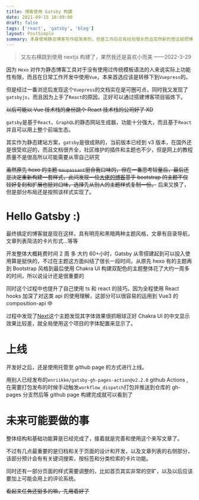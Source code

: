 ```yaml
---
title: 博客使用 Gatsby 构建
date: 2021-09-15 16:09:00
draft: false
tags: ['react', 'gatsby', 'blog']
layout: PostSimple
summary: 本身使用静态博客写作挺简单的，但是工作后总有经验增长而且突然新的想法就把博客程序从 Hexo 花了点时间换成 Gatsby 从0构建了新的博客网站。
---
```


> 又左右横跳到使用 nextjs 构建了，果然我还是喜欢小而美 ——2022-3-29

因为 `Hexo` 对作为静态博客工具对于没有使用过传统模板语法的人来说实际上功能性有限，而且在日常工作开发中使用`Vue`，本来首选应该是转移下到`Vuepress`的。

但是经过一番浏览后发现这个`Vuepress`的文档实在是可圈可点，同时我又发现了`gatsbyjs`，而且因为上手了`React`的原因，正好可以通过搭建博客项目锻炼下。

~~以后可能以 Vue 技术栈的身份跳个 React 技术栈的公司好了 XD~~

`gatsby`是基于`React`、`GraphQL`的静态网站生成器，功能十分强大，而且基于`React`并且可以用上整个前端生态。

其实作为静态建站方案，`gatsby`是很成熟的，当前版本已经到 v3 版本，在国外还是很受欢迎的，而且文档很齐全，社区维护的插件和主题也不少，但是网上的教程质量不是很高所以可能需要从零自己研究

~~虽然原先 hexo 的主题 `maupassant`挺合我口味的，但在一番思考较量后，最后还是决定重新构建一套样式，此间发现一位<a href="https://ddadaal.me/" target="_blank">大佬的博客</a>基于 bootstrap 的主题不仅较好复刻和扩展也挺对口味，选择先从别人的主题样式复制一份。~~ 后来又换了，但是部分布局还是按照该样式实现了。

# Hello Gatsby :)

最终搞定的博客就是现在这样，具有明亮和黑暗两种主题风格，文章有目录导航，文章列表简洁的卡片形式...等等

开发整体大概耗费时间 2 周 多 大约 60+小时，Gatsby 从零搭建起到可以投入使用算是挺快的，不过在主题这方面纠结了很长一段时间，从原先 hexo 有的主题再到 Bootstrap 风格到最后使用 Chakra UI 构建双配色的主题整体花了大约一周多的时间，所以说设计还是很重要的

同时这个过程中也提升了自己使用 ts 和 react 的技巧。因为全程使用 React hooks 加深了对这类 api 的使用理解，这部分可以很容易的运用到 Vue3 的 composition-api 中

过程中发现了[Next](https://github.com/next-theme)这个主题发现其字体效果很抓眼球正好 Chakra UI 的中文显示效果比较差，就全局使用这个项目的字体配置来显示了。

# 上线

开发好之后，还是使用托管至 github page 的方式进行上线。

用别人已经发布的`enriikke/gatsby-gh-pages-action@v2.2.0` github Actions ,在需要打包发布的时候手动触发`workflow_dispatch`打包并推送到仓库的 gh-pages 分支然后等 github page 构建完成就可以看到了

# 未来可能要做的事

整体结构和基础功能算是已经完成了，接着就是完善和使用这个来写文章了。

不过有几点最重要的是归档和关于页面的设计和开发，以及文章列表的右侧部分，该部分预计会有有关键词搜索，按标签和分类检索的卡片功能。

同时还有一部分页面的样式需要调整的，比如首页其实非常的空旷，以及以后应该要加上可能会用上的评论系统。

~~看起来任务还挺多的嘛，先用着好了~~
